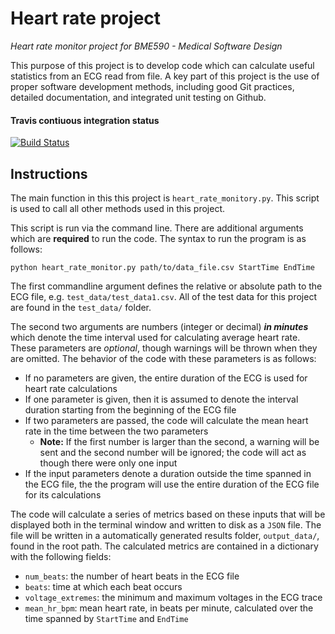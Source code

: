 # Heart rate project
_Heart rate monitor project for BME590 - Medical Software Design_

This purpose of this project is to develop code which can calculate useful statistics from an ECG read from file. A key part of this project is the use of proper software development methods, including good Git practices, detailed documentation, and integrated unit testing on Github.

#### Travis contiuous integration status
[![Build Status](https://travis-ci.org/travis-ci/travis-web.svg?branch=master)](https://travis-ci.org/travis-ci/travis-web)

## Instructions
 The main function in this this project is ``heart_rate_monitory.py``. This script is used to call all other methods used in this project.
 
 This script is run via the command line. There are additional arguments which are **required** to run the code. The syntax to run the program is as follows:
 
 ``python heart_rate_monitor.py path/to/data_file.csv StartTime EndTime``
 
 The first commandline argument defines the relative or absolute path to the ECG file, e.g. ``test_data/test_data1.csv``. All of the test data for this project are found in the ``test_data/`` folder.
 
 The second two arguments are numbers (integer or decimal) **_in minutes_** which denote the time interval used for calculating average heart rate. These parameters are *optional*, though warnings will be thrown when they are omitted. The behavior of the code with these parameters is as follows:
 * If no parameters are given, the entire duration of the ECG is used for heart rate calculations
 * If one parameter is given, then it is assumed to denote the interval duration starting from the beginning of the ECG file
  * If two parameters are passed, the code will calculate the mean heart rate in the time between the two parameters
    * **Note:** If the first number is larger than the second, a warning will be sent and the second number will be ignored; the code will act as though there were only one input
 * If the input parameters denote a duration outside the time spanned in the ECG file, the the program will use the entire duration of the ECG file for its calculations
    
  The code will calculate a series of metrics based on these inputs that will be displayed both in the terminal window and written to disk as a ``JSON`` file. The file will be written in a automatically generated results folder, ``output_data/``, found in the root path. The calculated metrics are contained in a dictionary with the following fields:
  * ``num_beats``: the number of heart beats in the ECG file
  * ``beats``: time at which each beat occurs
  * ``voltage_extremes``: the minimum and maximum voltages in the ECG trace
  * ``mean_hr_bpm``: mean heart rate, in beats per minute, calculated over the time spanned by ``StartTime`` and ``EndTime``
